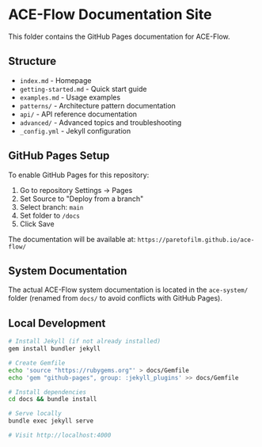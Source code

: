 # ACE-Flow Documentation Site

This folder contains the GitHub Pages documentation for ACE-Flow.

## Structure

- `index.md` - Homepage
- `getting-started.md` - Quick start guide
- `examples.md` - Usage examples
- `patterns/` - Architecture pattern documentation
- `api/` - API reference documentation
- `advanced/` - Advanced topics and troubleshooting
- `_config.yml` - Jekyll configuration

## GitHub Pages Setup

To enable GitHub Pages for this repository:

1. Go to repository Settings → Pages
2. Set Source to "Deploy from a branch"
3. Select branch: `main` 
4. Set folder to `/docs`
5. Click Save

The documentation will be available at:
`https://paretofilm.github.io/ace-flow/`

## System Documentation

The actual ACE-Flow system documentation is located in the `ace-system/` folder (renamed from `docs/` to avoid conflicts with GitHub Pages).

## Local Development

```bash
# Install Jekyll (if not already installed)
gem install bundler jekyll

# Create Gemfile
echo 'source "https://rubygems.org"' > docs/Gemfile
echo 'gem "github-pages", group: :jekyll_plugins' >> docs/Gemfile

# Install dependencies
cd docs && bundle install

# Serve locally
bundle exec jekyll serve

# Visit http://localhost:4000
```